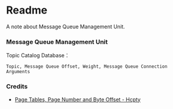 # Readme
A note about Message Queue Management Unit.

### Message Queue Management Unit

Topic Catalog Database：

```
Topic, Message Queue Offset, Weight, Message Queue Connection Arguments
```

### Credits
- [Page Tables, Page Number and Byte Offset - Hcpty](https://github.com/Hcpty/page-tables-page-number-and-byte-offset)
